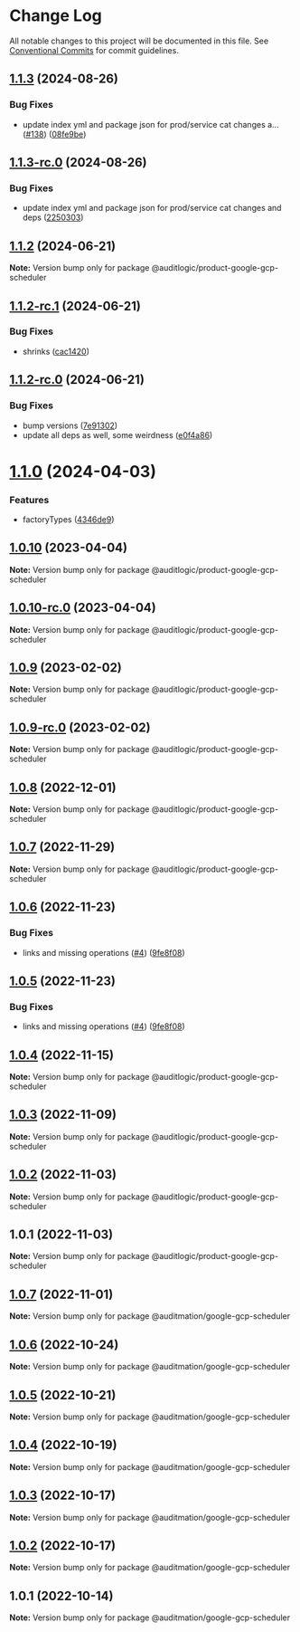 # Change Log

All notable changes to this project will be documented in this file.
See [Conventional Commits](https://conventionalcommits.org) for commit guidelines.

## [1.1.3](https://github.com/auditlogic/product/compare/@auditlogic/product-google-gcp-scheduler@1.1.2...@auditlogic/product-google-gcp-scheduler@1.1.3) (2024-08-26)


### Bug Fixes

* update index yml and package json for prod/service cat changes a… ([#138](https://github.com/auditlogic/product/issues/138)) ([08fe9be](https://github.com/auditlogic/product/commit/08fe9beb1c8457462a19bc69caa02e6212d97e1a))





## [1.1.3-rc.0](https://github.com/auditlogic/product/compare/@auditlogic/product-google-gcp-scheduler@1.1.2...@auditlogic/product-google-gcp-scheduler@1.1.3-rc.0) (2024-08-26)


### Bug Fixes

* update index yml and package json for prod/service cat changes and deps ([2250303](https://github.com/auditlogic/product/commit/225030363a363608240135b7ebed386b28f01e4b))





## [1.1.2](https://github.com/auditlogic/product/compare/@auditlogic/product-google-gcp-scheduler@1.1.2-rc.1...@auditlogic/product-google-gcp-scheduler@1.1.2) (2024-06-21)

**Note:** Version bump only for package @auditlogic/product-google-gcp-scheduler





## [1.1.2-rc.1](https://github.com/auditlogic/product/compare/@auditlogic/product-google-gcp-scheduler@1.1.2-rc.0...@auditlogic/product-google-gcp-scheduler@1.1.2-rc.1) (2024-06-21)


### Bug Fixes

* shrinks ([cac1420](https://github.com/auditlogic/product/commit/cac14200fefcd8183ab69fe89a47bd3f70f563e9))





## [1.1.2-rc.0](https://github.com/auditlogic/product/compare/@auditlogic/product-google-gcp-scheduler@1.1.0...@auditlogic/product-google-gcp-scheduler@1.1.2-rc.0) (2024-06-21)


### Bug Fixes

* bump versions ([7e91302](https://github.com/auditlogic/product/commit/7e913023b8b312150ed7762c32fbbe616be71de5))
* update all deps as well, some weirdness ([e0f4a86](https://github.com/auditlogic/product/commit/e0f4a864714e2d3de6bbf3da014d5312fe53be2f))





# [1.1.0](https://github.com/auditlogic/product/compare/@auditlogic/product-google-gcp-scheduler@1.0.10...@auditlogic/product-google-gcp-scheduler@1.1.0) (2024-04-03)


### Features

* factoryTypes ([4346de9](https://github.com/auditlogic/product/commit/4346de92693aee892fccf725338ffc7b80ab182b))





## [1.0.10](https://github.com/auditlogic/product/compare/@auditlogic/product-google-gcp-scheduler@1.0.9...@auditlogic/product-google-gcp-scheduler@1.0.10) (2023-04-04)

**Note:** Version bump only for package @auditlogic/product-google-gcp-scheduler





## [1.0.10-rc.0](https://github.com/auditlogic/product/compare/@auditlogic/product-google-gcp-scheduler@1.0.9...@auditlogic/product-google-gcp-scheduler@1.0.10-rc.0) (2023-04-04)

**Note:** Version bump only for package @auditlogic/product-google-gcp-scheduler





## [1.0.9](https://github.com/auditlogic/product/compare/@auditlogic/product-google-gcp-scheduler@1.0.8...@auditlogic/product-google-gcp-scheduler@1.0.9) (2023-02-02)

**Note:** Version bump only for package @auditlogic/product-google-gcp-scheduler





## [1.0.9-rc.0](https://github.com/auditlogic/product/compare/@auditlogic/product-google-gcp-scheduler@1.0.8...@auditlogic/product-google-gcp-scheduler@1.0.9-rc.0) (2023-02-02)

**Note:** Version bump only for package @auditlogic/product-google-gcp-scheduler





## [1.0.8](https://github.com/auditlogic/product/compare/@auditlogic/product-google-gcp-scheduler@1.0.7...@auditlogic/product-google-gcp-scheduler@1.0.8) (2022-12-01)

**Note:** Version bump only for package @auditlogic/product-google-gcp-scheduler





## [1.0.7](https://github.com/auditlogic/product/compare/@auditlogic/product-google-gcp-scheduler@1.0.6...@auditlogic/product-google-gcp-scheduler@1.0.7) (2022-11-29)

**Note:** Version bump only for package @auditlogic/product-google-gcp-scheduler





## [1.0.6](https://github.com/auditlogic/product/compare/@auditlogic/product-google-gcp-scheduler@1.0.4...@auditlogic/product-google-gcp-scheduler@1.0.6) (2022-11-23)


### Bug Fixes

* links and missing operations ([#4](https://github.com/auditlogic/product/issues/4)) ([9fe8f08](https://github.com/auditlogic/product/commit/9fe8f08fe7c57fdb79f991ac35bd6ac2e7dcad38))





## [1.0.5](https://github.com/auditlogic/product/compare/@auditlogic/product-google-gcp-scheduler@1.0.4...@auditlogic/product-google-gcp-scheduler@1.0.5) (2022-11-23)


### Bug Fixes

* links and missing operations ([#4](https://github.com/auditlogic/product/issues/4)) ([9fe8f08](https://github.com/auditlogic/product/commit/9fe8f08fe7c57fdb79f991ac35bd6ac2e7dcad38))





## [1.0.4](https://github.com/auditlogic/product/compare/@auditlogic/product-google-gcp-scheduler@1.0.3...@auditlogic/product-google-gcp-scheduler@1.0.4) (2022-11-15)

**Note:** Version bump only for package @auditlogic/product-google-gcp-scheduler





## [1.0.3](https://github.com/auditlogic/product/compare/@auditlogic/product-google-gcp-scheduler@1.0.2...@auditlogic/product-google-gcp-scheduler@1.0.3) (2022-11-09)

**Note:** Version bump only for package @auditlogic/product-google-gcp-scheduler





## [1.0.2](https://github.com/auditlogic/product/compare/@auditlogic/product-google-gcp-scheduler@1.0.1...@auditlogic/product-google-gcp-scheduler@1.0.2) (2022-11-03)

**Note:** Version bump only for package @auditlogic/product-google-gcp-scheduler





## 1.0.1 (2022-11-03)

**Note:** Version bump only for package @auditlogic/product-google-gcp-scheduler





## [1.0.7](https://github.com/auditmation/store-content/compare/@auditmation/google-gcp-scheduler@1.0.6...@auditmation/google-gcp-scheduler@1.0.7) (2022-11-01)

**Note:** Version bump only for package @auditmation/google-gcp-scheduler





## [1.0.6](https://github.com/auditmation/store-content/compare/@auditmation/google-gcp-scheduler@1.0.5...@auditmation/google-gcp-scheduler@1.0.6) (2022-10-24)

**Note:** Version bump only for package @auditmation/google-gcp-scheduler





## [1.0.5](https://github.com/auditmation/store-content/compare/@auditmation/google-gcp-scheduler@1.0.4...@auditmation/google-gcp-scheduler@1.0.5) (2022-10-21)

**Note:** Version bump only for package @auditmation/google-gcp-scheduler





## [1.0.4](https://github.com/auditmation/store-content/compare/@auditmation/google-gcp-scheduler@1.0.3...@auditmation/google-gcp-scheduler@1.0.4) (2022-10-19)

**Note:** Version bump only for package @auditmation/google-gcp-scheduler





## [1.0.3](https://github.com/auditmation/store-content/compare/@auditmation/google-gcp-scheduler@1.0.2...@auditmation/google-gcp-scheduler@1.0.3) (2022-10-17)

**Note:** Version bump only for package @auditmation/google-gcp-scheduler





## [1.0.2](https://github.com/auditmation/store-content/compare/@auditmation/google-gcp-scheduler@1.0.1...@auditmation/google-gcp-scheduler@1.0.2) (2022-10-17)

**Note:** Version bump only for package @auditmation/google-gcp-scheduler





## 1.0.1 (2022-10-14)

**Note:** Version bump only for package @auditmation/google-gcp-scheduler
